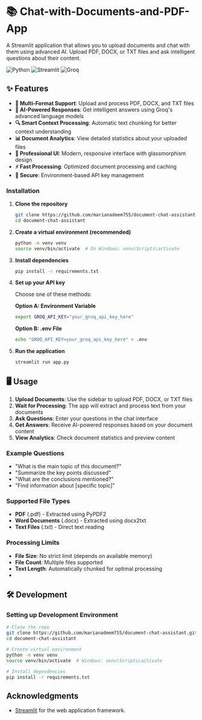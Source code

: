 # 📚 Chat-with-Documents-and-PDF-App

A Streamlit application that allows you to upload documents and chat with them using advanced AI. Upload PDF, DOCX, or TXT files and ask intelligent questions about their content.

![Python](https://img.shields.io/badge/Python-3.8+-blue.svg)
![Streamlit](https://img.shields.io/badge/Streamlit-1.28+-red.svg)
![Groq](https://img.shields.io/badge/Groq-API-green.svg)

## ✨ Features

- **📄 Multi-Format Support**: Upload and process PDF, DOCX, and TXT files
- **🤖 AI-Powered Responses**: Get intelligent answers using Groq's advanced language models
- **🔍 Smart Context Processing**: Automatic text chunking for better context understanding
- **📊 Document Analytics**: View detailed statistics about your uploaded files
- **🎨 Professional UI**: Modern, responsive interface with glassmorphism design
- **⚡ Fast Processing**: Optimized document processing and caching
- **🔐 Secure**: Environment-based API key management

### Installation

1. **Clone the repository**
   ```bash
   git clone https://github.com/marianadeem755/document-chat-assistant.git
   cd document-chat-assistant
   ```

2. **Create a virtual environment (recommended)**
   ```bash
   python -m venv venv
   source venv/bin/activate  # On Windows: venv\Scripts\activate
   ```

3. **Install dependencies**
   ```bash
   pip install -r requirements.txt
   ```

4. **Set up your API key**
   
   Choose one of these methods:
   
   **Option A: Environment Variable**
   ```bash
   export GROQ_API_KEY="your_groq_api_key_here"
   ```
   
   **Option B: .env File**
   ```bash
   echo "GROQ_API_KEY=your_groq_api_key_here" > .env
   ```

5. **Run the application**
   ```bash
   streamlit run app.py
   ```

## 🖥️ Usage

1. **Upload Documents**: Use the sidebar to upload PDF, DOCX, or TXT files
2. **Wait for Processing**: The app will extract and process text from your documents
3. **Ask Questions**: Enter your questions in the chat interface
4. **Get Answers**: Receive AI-powered responses based on your document content
5. **View Analytics**: Check document statistics and preview content

### Example Questions
- "What is the main topic of this document?"
- "Summarize the key points discussed"
- "What are the conclusions mentioned?"
- "Find information about [specific topic]"

### Supported File Types

- **PDF** (.pdf) - Extracted using PyPDF2
- **Word Documents** (.docx) - Extracted using docx2txt
- **Text Files** (.txt) - Direct text reading

### Processing Limits

- **File Size**: No strict limit (depends on available memory)
- **File Count**: Multiple files supported
- **Text Length**: Automatically chunked for optimal processing
- 
## 🛠️ Development

### Setting up Development Environment

```bash
# Clone the repo
git clone https://github.com/marianadeem755/document-chat-assistant.git
cd document-chat-assistant

# Create virtual environment
python -m venv venv
source venv/bin/activate  # Windows: venv\Scripts\activate

# Install dependencies
pip install -r requirements.txt

```
## Acknowledgments

- [Streamlit](https://streamlit.io/) for the web application framework.
